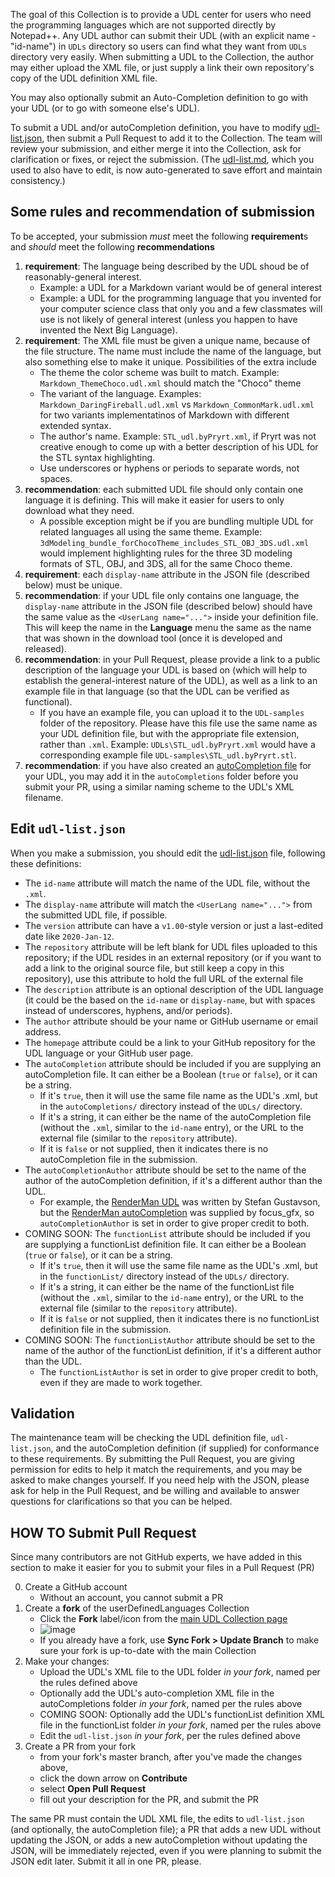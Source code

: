 The goal of this Collection is to provide a UDL center for users who need the programming languages which are not supported directly by Notepad++. Any UDL author can submit their UDL (with an explicit name - "id-name") in `UDLs` directory so users can find what they want from `UDLs` directory very easily.  When submitting a UDL to the Collection, the author may either upload the XML file, or just supply a link their own repository's copy of the UDL definition XML file.

You may also optionally submit an Auto-Completion definition to go with your UDL (or to go with someone else's UDL).

To submit a UDL and/or autoCompletion definition, you have to modify [udl-list.json](https://github.com/notepad-plus-plus/userDefinedLanguages/blob/master/udl-list.json), then submit a Pull Request to add it to the Collection. The team will review your submission, and either merge it into the Collection, ask for clarification or fixes, or reject the submission.  (The [udl-list.md](https://github.com/notepad-plus-plus/userDefinedLanguages/blob/master/udl-list.md), which you used to also have to edit, is now auto-generated to save effort and maintain consistency.)


## Some rules and recommendation of submission

To be accepted, your submission _must_ meet the following **requirement**s and _should_ meet the following **recommendations**
1. **requirement**: The language being described by the UDL shoud be of reasonably-general interest.
   * Example: a UDL for a Markdown variant would be of general interest
   * Example: a UDL for the programming language that you invented for your computer science class that only you and a few classmates will use is not likely of general interest (unless you happen to have invented the Next Big Language).
2. **requirement**: The XML file must be given a unique name, because of the file structure.  The name must include the name of the language, but also something else to make it unique.  Possibilities of the extra include
   * The theme the color scheme was built to match.  Example: `Markdown_ThemeChoco.udl.xml` should match the "Choco" theme
   * The variant of the language.  Examples: `Markdown_DaringFireball.udl.xml` vs `Markdown_CommonMark.udl.xml` for two variants implementatinos of Markdown with different extended syntax.
   * The author's name.  Example: `STL_udl.byPryrt.xml`, if Pryrt was not creative enough to come up with a better description of his UDL for the STL syntax highlighting.
   * Use underscores or hyphens or periods to separate words, not spaces.
3. **recommendation**: each submitted UDL file should only contain one language it is defining.  This will make it easier for users to only download what they need.
   * A possible exception might be if you are bundling multiple UDL for related languages all using the same theme.  Example: `3dModeling_bundle_forChocoTheme_includes_STL_OBJ_3DS.udl.xml` would implement highlighting rules for the three 3D modeling formats of STL, OBJ, and 3DS, all for the same Choco theme.
4. **requirement**: each `display-name` attribute in the JSON file (described below) must be unique.
5. **recommendation**: if your UDL file only contains one language, the `display-name` attribute in the JSON file (described below) should have the same value as the `<UserLang name="...">` inside your definition file.  This will keep the name in the **Language** menu the same as the name that was shown in the download tool (once it is developed and released).
6. **recommendation**: in your Pull Request, please provide a link to a public description of the language your UDL is based on (which will help to establish the general-interest nature of the UDL), as well as a link to an example file in that language (so that the UDL can be verified as functional).
   * If you have an example file, you can upload it to the `UDL-samples` folder of the repository. Please have this file use the same name as your UDL definition file, but with the appropriate file extension, rather than `.xml`.  Example: `UDLs\STL_udl.byPryrt.xml` would have a corresponding example file `UDL-samples\STL_udl.byPryrt.stl`.
7. **recommendation**: if you have also created an [autoCompletion file](https://npp-user-manual.org/docs/auto-completion/) for your UDL, you may add it in the `autoCompletions` folder before you submit your PR, using a similar naming scheme to the UDL's XML filename.

## Edit `udl-list.json`

When you make a submission, you should edit the [udl-list.json](https://github.com/notepad-plus-plus/userDefinedLanguages/blob/master/udl-list.json) file, following these definitions:
- The `id-name` attribute will match the name of the UDL file, without the `.xml`.
- The `display-name` attribute will match the `<UserLang name="...">` from the submitted UDL file, if possible.
- The `version` attribute can have a `v1.00`-style version or just a last-edited date like `2020-Jan-12`.
- The `repository` attribute will be left blank for UDL files uploaded to this repository; if the UDL resides in an external repository (or if you want to add a link to the original source file, but still keep a copy in this repository), use this attribute to hold the full URL of the external file
- The `description` attribute is an optional description of the UDL language (it could be the based on the `id-name` or `display-name`, but with spaces instead of underscores, hyphens, and/or periods).
- The `author` attribute should be your name or GitHub username or email address.
- The `homepage` attribute could be a link to your GitHub repository for the UDL language or your GitHub user page.
- The `autoCompletion` attribute should be included if you are supplying an autoCompletion file.  It can either be a Boolean (`true` or `false`), or it can be a string.
    - If it's `true`, then it will use the same file name as the UDL's .xml, but in the `autoCompletions/` directory instead of the `UDLs/` directory.
    - If it's a string, it can either be the name of the autoCompletion file (without the `.xml`, similar to the `id-name` entry), or the URL to the external file (similar to the `repository` attribute).
    - If it is `false` or not supplied, then it indicates there is no autoCompletion file in the submission.
- The `autoCompletionAuthor` attribute should be set to the name of the author of the autoCompletion definition, if it's a different author than the UDL.
    - For example, the [RenderMan UDL](./UDLs/RenderMan-RSL_byStefanGustavson.xml) was written by Stefan Gustavson, but the [RenderMan autoCompletion](./autoCompletions/RenderMan-RSL_by-focus_gfx.xml) was supplied by focus_gfx, so `autoCompletionAuthor` is set in order to give proper credit to both.
- COMING SOON: The `functionList` attribute should be included if you are supplying a functionList definition file.  It can either be a Boolean (`true` or `false`), or it can be a string.
    - If it's `true`, then it will use the same file name as the UDL's .xml, but in the `functionList/` directory instead of the `UDLs/` directory.
    - If it's a string, it can either be the name of the functionList file (without the `.xml`, similar to the `id-name` entry), or the URL to the external file (similar to the `repository` attribute).
    - If it is `false` or not supplied, then it indicates there is no functionList definition file in the submission.
- COMING SOON: The `functionListAuthor` attribute should be set to the name of the author of the functionList definition, if it's a different author than the UDL.
    - The `functionListAuthor` is set in order to give proper credit to both, even if they are made to work together.

## Validation

The maintenance team will be checking the UDL definition file, `udl-list.json`, and the autoCompletion definition (if supplied) for conformance to these requirements. By submitting the Pull Request, you are giving permission for edits to help it match the requirements, and you may be asked to make changes yourself. If you need help with the JSON, please ask for help in the Pull Request, and be willing and available to answer questions for clarifications so that you can be helped.

## HOW TO Submit Pull Request

Since many contributors are not GitHub experts, we have added in this section to make it easier for you to submit your files in a Pull Request (PR)

0. Create a GitHub account
   - Without an account, you cannot submit a PR
2. Create a **fork** of the userDefinedLanguages Collection
   - Click the **Fork** label/icon from the [main UDL Collection page](https://github.com/notepad-plus-plus/userDefinedLanguages)
   - ![image](https://user-images.githubusercontent.com/17455758/191838275-f4237476-0e99-45f7-8bc7-251e8936f1d3.png)
   - If you already have a fork, use **Sync Fork > Update Branch** to make sure your fork is up-to-date with the main Collection
3. Make your changes:
   - Upload the UDL's XML file to the UDL folder _in your fork_, named per the rules defined above
   - Optionally add the UDL's auto-completion XML file in the autoCompletions folder _in your fork_, named per the rules above
   - COMING SOON: Optionally add the UDL's functionList definition XML file in the functionList folder _in your fork_, named per the rules above
   - Edit the `udl-list.json` _in your fork_, per the rules defined above
4. Create a PR from your fork
    - from your fork's master branch, after you've made the changes above,
    - click the down arrow on **Contribute**
    - select **Open Pull Request**
    - fill out your description for the PR, and submit the PR

The same PR must contain the UDL XML file, the edits to `udl-list.json` (and optionally, the autoCompletion file); a PR that adds a new UDL without updating the JSON, or adds a new autoCompletion without updating the JSON, will be immediately rejected, even if you were planning to submit the JSON edit later.  Submit it all in one PR, please.
